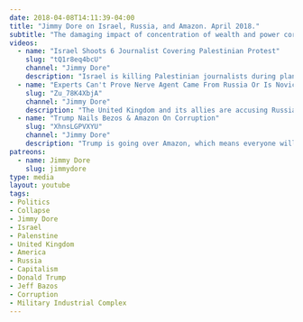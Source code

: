 ```yaml
---
date: 2018-04-08T14:11:39-04:00
title: "Jimmy Dore on Israel, Russia, and Amazon. April 2018."
subtitle: "The damaging impact of concentration of wealth and power corrupting governments can be seen all over the world today. Imperialism is subjugating Palestinians in open air prisons, Syrians in a proxy war aimed at Russia, and Americans in a crushing failing capitalist society."
videos:
  - name: "Israel Shoots 6 Journalist Covering Palestinian Protest"
    slug: "tQ1r8eq4bcU"
    channel: "Jimmy Dore"
    description: "Israel is killing Palestinian journalists during planned protests. Everyone is losing their mind that Trump name calls politicians, but ignore the killing of civilians trapped in an open air imperial prison."
  - name: "Experts Can't Prove Nerve Agent Came From Russia Or Is Novichok"
    slug: "Zu_78K4XbjA"
    channel: "Jimmy Dore"
    description: "The United Kingdom and its allies are accusing Russia of killing a spy, but can't provide any evidence. Is this weapons of mass destruction all over again?"
  - name: "Trump Nails Bezos & Amazon On Corruption"
    slug: "XhnsLGPVXYU"
    channel: "Jimmy Dore"
    description: "Trump is going over Amazon, which means everyone will dismiss it. For some reason politicians won't go over the owner of the Washington Post, a member of a Pentagon Board, and a contractor to the CIA."
patreons:
  - name: Jimmy Dore
    slug: jimmydore
type: media
layout: youtube
tags:
- Politics
- Collapse
- Jimmy Dore
- Israel
- Palenstine
- United Kingdom
- America
- Russia
- Capitalism
- Donald Trump
- Jeff Bazos
- Corruption
- Military Industrial Complex
---
```


